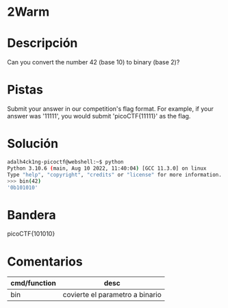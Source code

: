 # 2Warm

# Descripción
Can you convert the number 42 (base 10) to binary (base 2)?
# Pistas
Submit your answer in our competition's flag format. For example, if your answer was '11111', you would submit 'picoCTF{11111}' as the flag.
# Solución

```bash
adalh4ck1ng-picoctf@webshell:~$ python
Python 3.10.6 (main, Aug 10 2022, 11:40:04) [GCC 11.3.0] on linux
Type "help", "copyright", "credits" or "license" for more information.
>>> bin(42)
'0b101010'
```

# Bandera
picoCTF{101010}
# Comentarios
|cmd/function| desc|
|-----|------|
|bin| covierte el parametro a binario|

